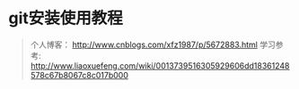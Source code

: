 # git安装使用教程
> 个人博客： http://www.cnblogs.com/xfz1987/p/5672883.html
> 学习参考: http://www.liaoxuefeng.com/wiki/0013739516305929606dd18361248578c67b8067c8c017b000

